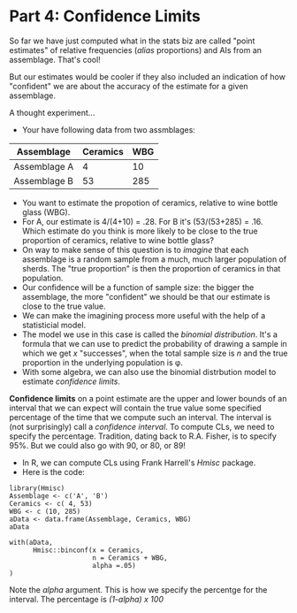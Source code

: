 # Part 4: Confidence Limits
So far we have just computed what in the stats biz are called "point estimates" of relative frequencies (*alias* proportions) and AIs from an assemblage. That's cool!

But our estimates would be cooler if they also included an indication of how "confident" we are about the accuracy of the estimate for a given assemblage. 

A thought experiment...
- Your have  following data from two assmblages:  

| Assemblage | Ceramics | WBG | 
| ---- | ---- | ---- |
| Assemblage A | 4 | 10 |  
| Assemblage B | 53 | 285 |

 - You want to estimate the propotion of ceramics, relative to wine bottle glass (WBG).
 - For A, our estimate is  4/(4+10) = .28. For B it's (53/(53+285) = .16.  Which estimate do you think is more likely to be close to the true proportion of ceramics, relative to wine bottle glass?  
 - On way to make sense of this question is to *imagine* that each assemblage is a random sample from a much, much larger population of sherds. The "true proportion" is then the proportion of ceramics in that population. 
 - Our confidence will be a function of sample size: the bigger the assemblage, the more "confident" we should be that our estimate is close to the true value.
 - We can make the imagining process more useful with the help of a statisticial model.
 - The model we use in this case is called the *binomial distribution*. It's a formula that we can use to predict the probability of drawing a sample in which we get *x* "successes", when the total sample size is *n* and the true proportion in the underlying population is &phi;.
 - With some algebra, we can also use the binomial distrbution model to estimate *confidence limits*.    

**Confidence limits** on a point estimate are the upper and lower bounds of an interval that we can expect will contain the true value some specified percentage of the time that we compute such an interval. The interval is (not surprisingly) call a *confidence interval*. To compute CLs, we need to specify the percentage. Tradition, dating back to R.A. Fisher, is to specify 95%. But we could also go with 90, or 80, or 89! 

- In R, we can compute CLs using Frank Harrell's *Hmisc* package.
- Here is the code:
````
library(Hmisc)
Assemblage <- c('A', 'B')
Ceramics <- c( 4, 53)
WBG <- c (10, 285)
aData <- data.frame(Assemblage, Ceramics, WBG) 
aData
 
with(aData,
      Hmisc::binconf(x = Ceramics, 
                     n = Ceramics + WBG, 
                     alpha =.05)
)
````
Note the *alpha* argument. This is how we specify the percentge for the interval. The percentage is *(1-alpha) x 100* 





